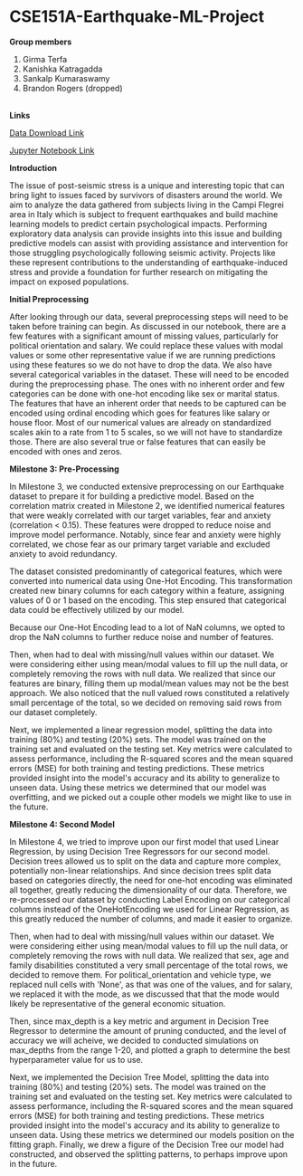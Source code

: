 # CSE151A-Earthquake-ML-Project
**Group members**
1. Girma Terfa
2. Kanishka Katragadda
3. Sankalp Kumaraswamy
4. Brandon Rogers (dropped)<br><br>


**Links**

[Data Download Link](https://www.kaggle.com/datasets/antoniocola/earthquake-perception-dataset)

[Jupyter Notebook Link](https://colab.research.google.com/drive/18wviw9PHky41dNvtAJUs4lkZ43YkiXUk?usp=sharing)

**Introduction**

The issue of post-seismic stress is a unique and interesting topic that can bring light to issues faced by survivors of disasters around the world. We aim to analyze the data gathered from subjects living in the Campi Flegrei area in Italy which is subject to frequent earthquakes and build machine learning models to predict certain psychological impacts. Performing exploratory data analysis can provide insights into this issue and building predictive models can assist with providing assistance and intervention for those struggling psychologically following seismic activity. Projects like these represent contributions to the understanding of earthquake-induced stress and provide a foundation for further research on mitigating the impact on exposed populations. 

**Initial Preprocessing**

After looking through our data, several preprocessing steps will need to be taken before training can begin. As discussed in our notebook, there are a few features with a significant amount of missing values, particularly for political orientation and salary. We could replace these values with modal values or some other representative value if we are running predictions using these features so we do not have to drop the data. We also have several categorical variables in the dataset. These will need to be encoded during the preprocessing phase. The ones with no inherent order and few categories can be done with one-hot encoding like sex or marital status. The features that have an inherent order that needs to be captured can be encoded using ordinal encoding which goes for features like salary or house floor. Most of our numerical values are already on standardized scales akin to a rate from 1 to 5 scales, so we will not have to standardize those. There are also several true or false features that can easily be encoded with ones and zeros. 

**Milestone 3: Pre-Processing**

In Milestone 3, we conducted extensive preprocessing on our Earthquake dataset to prepare it for building a predictive model. Based on the correlation matrix created in Milestone 2, we identified numerical features that were weakly correlated with our target variables, fear and anxiety (correlation < 0.15). These features were dropped to reduce noise and improve model performance. Notably, since fear and anxiety were highly correlated, we chose fear as our primary target variable and excluded anxiety to avoid redundancy.

The dataset consisted predominantly of categorical features, which were converted into numerical data using One-Hot Encoding. This transformation created new binary columns for each category within a feature, assigning values of 0 or 1 based on the encoding. This step ensured that categorical data could be effectively utilized by our model.

Because our One-Hot Encoding lead to a lot of NaN columns, we opted to drop the NaN columns to further reduce noise and number of features.

Then, when had to deal with missing/null values within our dataset. We were considering either using mean/modal values to fill up the null data, or completely removing the rows with null data. We realized that since our features are binary, filling them up modal/mean values may not be the best approach. We also noticed that the null valued rows constituted a relatively small percentage of the total, so we decided on removing said rows from our dataset completely.

Next, we implemented a linear regression model, splitting the data into training (80%) and testing (20%) sets. The model was trained on the training set and evaluated on the testing set. Key metrics were calculated to assess performance, including the R-squared scores and the mean squared errors (MSE) for both training and testing predictions. These metrics provided insight into the model's accuracy and its ability to generalize to unseen data. Using these metrics we determined that our model was overfitting, and we picked out a couple other models we might like to use in the future.

**Milestone 4: Second Model**

In Milestone 4, we tried to improve upon our first model that used Linear Regression, by using Decision Tree Regressors for our second model. Decision trees allowed us to split on the data and capture more complex, potentially non-linear relationships. And since decision trees split data based on categories directly, the need for one-hot encoding was eliminated all together, greatly reducing the dimensionality of our data. Therefore, we re-processed our dataset by conducting Label Encoding on our categorical columns instead of the OneHotEncoding we used for Linear Regression, as this greatly reduced the number of columns, and made it easier to organize.

Then, when had to deal with missing/null values within our dataset. We were considering either using mean/modal values to fill up the null data, or completely removing the rows with null data. We realized that sex, age and family disabilities constituted a very small percentage of the total rows, we decided to remove them. For political_orientation and vehicle type, we replaced null cells with 'None', as that was one of the values, and for salary, we replaced it with the mode, as we discussed that that the mode would likely be representative of the general economic situation. 

Then, since max_depth is a key metric and argument in Decision Tree Regressor to determine the amount of pruning conducted, and the level of accuracy we will acheive, we decided to conducted simulations on max_depths from the range 1-20, and plotted a graph to determine the best hyperparameter value for us to use.

Next, we implemented the Decision Tree Model, splitting the data into training (80%) and testing (20%) sets. The model was trained on the training set and evaluated on the testing set. Key metrics were calculated to assess performance, including the R-squared scores and the mean squared errors (MSE) for both training and testing predictions. These metrics provided insight into the model's accuracy and its ability to generalize to unseen data. Using these metrics we determined our models position on the fitting graph. Finally, we drew a figure of the Decision Tree our model had constructed, and observed the splitting patterns, to perhaps improve upon in the future.

